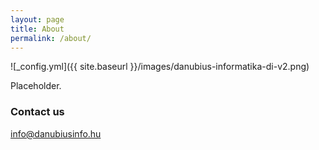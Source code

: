 ```yaml
---
layout: page
title: About
permalink: /about/
---
```


![_config.yml]({{ site.baseurl }}/images/danubius-informatika-di-v2.png)

Placeholder.

### Contact us

[info@danubiusinfo.hu](mailto:info@danubiusinfo.hu)
